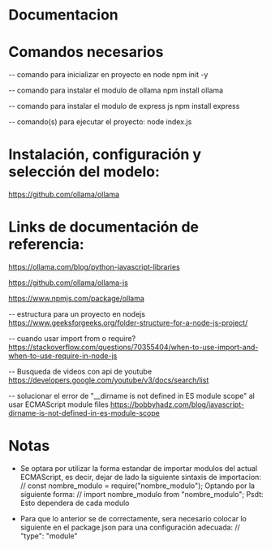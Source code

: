 
# Documentacion


# Comandos necesarios

-- comando para inicializar en proyecto en node
npm init -y

-- comando para instalar el modulo de ollama
npm install ollama

-- comando para instalar el modulo de express js
npm install express

-- comando(s) para ejecutar el proyecto:
node index.js



# Instalación, configuración y selección del modelo:

https://github.com/ollama/ollama



# Links de documentación de referencia:

https://ollama.com/blog/python-javascript-libraries

https://github.com/ollama/ollama-js

https://www.npmjs.com/package/ollama

-- estructura para un proyecto en nodejs
https://www.geeksforgeeks.org/folder-structure-for-a-node-js-project/

-- cuando usar import from o require?
https://stackoverflow.com/questions/70355404/when-to-use-import-and-when-to-use-require-in-node-js

-- Busqueda de videos con api de youtube
https://developers.google.com/youtube/v3/docs/search/list

-- solucionar el error de "__dirname is not defined in ES module scope" al usar ECMAScript module files
https://bobbyhadz.com/blog/javascript-dirname-is-not-defined-in-es-module-scope

# Notas


- Se optara por utilizar la forma estandar de importar modulos del actual ECMAScript,
es decir, dejar de lado la siguiente sintaxis de importacion:
// const nombre_modulo = require("nombre_modulo");
Optando por la siguiente forma:
// import nombre_modulo from "nombre_modulo";
Psdt: Esto dependera de cada modulo

- Para que lo anterior se de correctamente, sera necesario colocar lo siguiente en el
package.json para una configuración adecuada:
// "type": "module"

